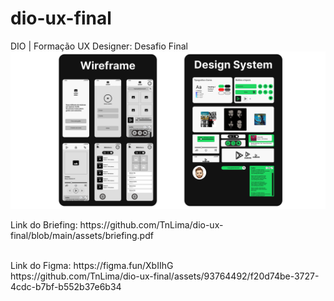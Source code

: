 # dio-ux-final
DIO | Formação UX Designer: Desafio Final
![profile](https://github.com/TnLima/dio-ux-final/blob/main/assets/design-system.jpg)
<p>Link do Briefing: https://github.com/TnLima/dio-ux-final/blob/main/assets/briefing.pdf</p> <br>
Link do Figma: https://figma.fun/XbIIhG <br>
https://github.com/TnLima/dio-ux-final/assets/93764492/f20d74be-3727-4cdc-b7bf-b552b37e6b34
